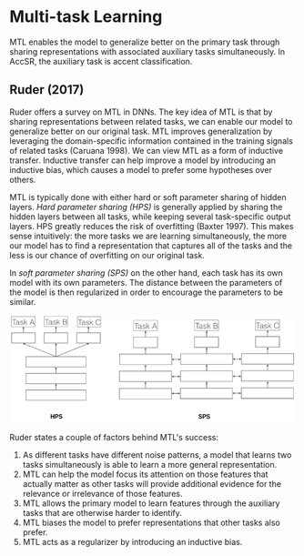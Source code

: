 # Multi-task Learning

MTL enables the model to generalize better on the primary task through sharing representations with associated auxiliary tasks simultaneously. In AccSR, the auxiliary task is accent classification.

## Ruder (2017)

Ruder offers a survey on MTL in DNNs. The key idea of MTL is that by sharing representations between related tasks, we can enable our model to generalize better on our original task. MTL improves generalization by leveraging the domain-specific information contained in the training signals of related tasks (Caruana 1998). We can view MTL as a form of inductive transfer. Inductive transfer can help improve a model by introducing an inductive bias, which causes a model to prefer some hypotheses over others.

MTL is typically done with either hard or soft parameter sharing of hidden layers. *Hard parameter sharing (HPS)* is generally applied by sharing the hidden layers between all tasks, while keeping several task-specific output layers. HPS greatly reduces the risk of overfitting (Baxter 1997). This makes sense intuitively: the more tasks we are learning simultaneously, the more our model has to find a representation that captures all of the tasks and the less is our chance of overfitting on our original task.

In *soft parameter sharing (SPS)* on the other hand, each task has its own model with its own parameters. The distance between the parameters of the model is then regularized in order to encourage the parameters to be similar.

![MTL types](figures/mtl-types.png)

Ruder states a couple of factors behind MTL's success:

1. As different tasks have different noise patterns, a model that learns two tasks simultaneously is able to learn a more general representation.
2. MTL can help the model focus its attention on those features that actually matter as other tasks will provide additional evidence for the relevance or irrelevance of those features.
3. MTL allows the primary model to learn features through the auxiliary tasks that are otherwise harder to identify.
4. MTL biases the model to prefer representations that other tasks also prefer.
5. MTL acts as a regularizer by introducing an inductive bias.